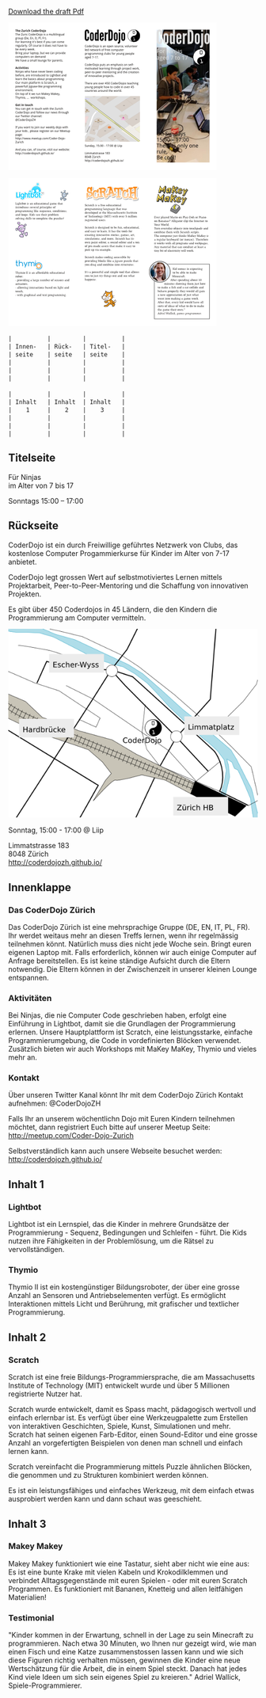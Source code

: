 [Download the draft Pdf](flyer-kids.pdf)

![](images/flyer-kids-page001.png)

![](images/flyer-kids-page002.png)

~~~
|          |         |          |
| Innen-   | Rück-   | Titel-   |
| seite    | seite   | seite    |
|          |         |          |
|          |         |          |
|          |         |          |

|          |         |          |
| Inhalt   | Inhalt  | Inhalt   |
|    1     |    2    |    3     |
|          |         |          |
|          |         |          |
|          |         |          |
~~~


## Titelseite

Für Ninjas  
im Alter von 7 bis 17


Sonntags
15:00 – 17:00  

## Rückseite

CoderDojo ist ein durch Freiwillige geführtes Netzwerk von Clubs, das kostenlose Computer Progammierkurse für Kinder im Alter von 7-17 anbietet.

CoderDojo legt grossen Wert auf selbstmotiviertes Lernen mittels Projektarbeit, Peer-to-Peer-Mentoring und die Schaffung von innovativen Projekten.


Es gibt über 450 Coderdojos in 45 Ländern, die den Kindern die Programmierung am Computer vermitteln.

![map](images/map.png)

Sonntag, 15:00 - 17:00 @ Liip

Limmatstrasse 183  
8048 Zürich  
http://coderdojozh.github.io/

## Innenklappe

### Das CoderDojo Zürich

Das CoderDojo Zürich ist eine mehrsprachige Gruppe (DE, EN, IT, PL, FR).
Ihr werdet weitaus mehr an diesen Treffs lernen, wenn ihr regelmässig teilnehmen könnt. Natürlich muss dies nicht jede Woche sein. Bringt euren eigenen Laptop mit. Falls erforderlich, können wir auch einige Computer auf Anfrage bereitstellen. Es ist keine ständige Aufsicht durch die Eltern notwendig. Die Eltern können in der Zwischenzeit in unserer kleinen Lounge entspannen.

### Aktivitäten

Bei Ninjas, die nie Computer Code geschrieben haben, erfolgt eine Einführung in Lightbot, damit sie die Grundlagen der Programmierung erlernen. Unsere Hauptplattform ist Scratch, eine leistungsstarke, einfache Programmierumgebung, die Code in vordefinierten Blöcken verwendet. Zusätzlich bieten wir auch Workshops mit MaKey MaKey, Thymio und vieles mehr an.

### Kontakt

Über unseren Twitter Kanal könnt Ihr mit dem CoderDojo Zürich Kontakt aufnehmen:
@CoderDojoZH

Falls Ihr an unserem wöchentlichn Dojo mit Euren Kindern teilnehmen möchtet, dann registriert Euch bitte auf unserer Meetup Seite:
http://meetup.com/Coder-Dojo-Zurich

Selbstverständlich kann auch unsere Webseite besuchet werden:
http://coderdojozh.github.io/

## Inhalt 1

### Lightbot

Lightbot ist ein Lernspiel, das die Kinder in mehrere Grundsätze der Programmierung - Sequenz, Bedingungen und Schleifen - führt. Die Kids nutzen ihre Fähigkeiten in der Problemlösung, um die Rätsel zu vervollständigen.

### Thymio

Thymio II ist ein kostengünstiger Bildungsroboter, der über eine grosse Anzahl an Sensoren und Antriebselementen verfügt. Es ermöglicht Interaktionen mittels Licht und Berührung, mit grafischer und textlicher Programmierung.

## Inhalt 2

### Scratch

Scratch ist eine freie Bildungs-Programmiersprache, die am Massachusetts Institute of Technology (MIT) entwickelt wurde und über 5 Millionen registrierte Nutzer hat.

Scratch wurde entwickelt, damit es Spass macht, pädagogisch wertvoll und einfach erlernbar ist. Es verfügt über eine Werkzeugpalette zum Erstellen von interaktiven Geschichten, Spiele, Kunst, Simulationen und mehr. Scratch hat seinen eigenen Farb-Editor, einen Sound-Editor und eine grosse Anzahl an vorgefertigten Beispielen von denen man schnell und einfach lernen kann.

Scratch vereinfacht die Programmierung mittels Puzzle ähnlichen Blöcken, die genommen und zu Strukturen kombiniert werden können.

Es ist ein leistungsfähiges und einfaches Werkzeug, mit dem einfach etwas ausprobiert werden kann und dann schaut was geeschieht.


## Inhalt 3

### Makey Makey

Makey Makey funktioniert wie eine Tastatur, sieht aber nicht wie eine aus: Es ist eine bunte Krake mit vielen Kabeln und Krokodilklemmen und verbindet Alltagsgegenstände mit euren Spielen - oder mit euren Scratch Programmen. Es funktioniert mit Bananen, Knetteig und allen leitfähigen Materialien!

### Testimonial

"Kinder kommen in der Erwartung, schnell in der Lage zu sein Minecraft zu programmieren.
Nach etwa 30 Minuten, wo Ihnen nur gezeigt wird, wie man einen Fisch und eine Katze zusammenstossen lassen kann und wie sich diese Figuren richtig verhalten müssen, gewinnen die Kinder eine neue Wertschätzung für die Arbeit, die in einem Spiel steckt. Danach hat jedes Kind viele Ideen um sich sein eigenes Spiel zu kreieren."
Adriel Wallick, Spiele-Programmierer.

